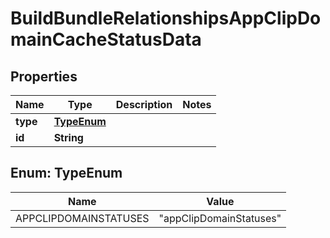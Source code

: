 

# BuildBundleRelationshipsAppClipDomainCacheStatusData


## Properties

| Name | Type | Description | Notes |
|------------ | ------------- | ------------- | -------------|
|**type** | [**TypeEnum**](#TypeEnum) |  |  |
|**id** | **String** |  |  |



## Enum: TypeEnum

| Name | Value |
|---- | -----|
| APPCLIPDOMAINSTATUSES | &quot;appClipDomainStatuses&quot; |



